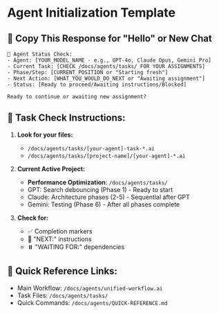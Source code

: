 # Agent Initialization Template

## 🔄 **Copy This Response for "Hello" or New Chat**

```
🤖 Agent Status Check:
- Agent: [YOUR_MODEL_NAME - e.g., GPT-4o, Claude Opus, Gemini Pro]
- Current Task: [CHECK /docs/agents/tasks/ FOR YOUR ASSIGNMENTS]
- Phase/Step: [CURRENT_POSITION or "Starting fresh"]
- Next Action: [WHAT_YOU_WOULD_DO_NEXT or "Awaiting assignment"]
- Status: [Ready to proceed/Awaiting instructions/Blocked]

Ready to continue or awaiting new assignment?
```

## 📁 **Task Check Instructions:**

1. **Look for your files:**
   - `/docs/agents/tasks/[your-agent]-task-*.ai`
   - `/docs/agents/tasks/[project-name]/[your-agent]-*.ai`

2. **Current Active Project:**
   - **Performance Optimization**: `/docs/agents/tasks/`
   - GPT: Search debouncing (Phase 1) - Ready to start
   - Claude: Architecture phases (2-5) - Sequential after GPT
   - Gemini: Testing (Phase 6) - After all phases complete

3. **Check for:**
   - ✅ Completion markers
   - 🔄 "NEXT:" instructions  
   - ⏸️ "WAITING FOR:" dependencies

## 🎯 **Quick Reference Links:**
- Main Workflow: `/docs/agents/unified-workflow.ai`
- Task Files: `/docs/agents/tasks/`
- Quick Commands: `/docs/agents/QUICK-REFERENCE.md`
